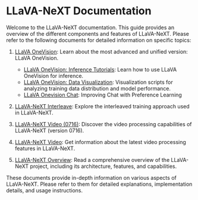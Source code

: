 # LLaVA-NeXT Documentation

Welcome to the LLaVA-NeXT documentation. This guide provides an overview of the different components and features of LLaVA-NeXT. Please refer to the following documents for detailed information on specific topics:

1. [LLaVA OneVision](LLaVA_OneVision.md): Learn about the most advanced and unified version: LLaVA OneVision.
    - [LLaVA OneVision: Inference Tutorials](LLaVA_OneVision_Tutorials.ipynb): Learn how to use LLaVA OneVision for inference.
    - [LLaVA OneVision: Data Visualization](../llava_ov_plot.ipynb): Visualization scripts for analyzing training data distribution and model performance.
    - [LLaVA Onevision Chat](LLaVA_OneVision_Chat.md): Improving Chat with Preference Learning

2. [LLaVA-NeXT Interleave](LLaVA-NeXT-Interleave.md): Explore the interleaved training approach used in LLaVA-NeXT.

3. [LLaVA-NeXT Video (0716)](LLaVA-NeXT-Video_0716.md): Discover the video processing capabilities of LLaVA-NeXT (version 0716).

4. [LLaVA-NeXT Video](LLaVA-NeXT-Video.md): Get information about the latest video processing features in LLaVA-NeXT.

5. [LLaVA-NeXT Overview](LLaVA-NeXT.md): Read a comprehensive overview of the LLaVA-NeXT project, including its architecture, features, and capabilities.

These documents provide in-depth information on various aspects of LLaVA-NeXT. Please refer to them for detailed explanations, implementation details, and usage instructions.